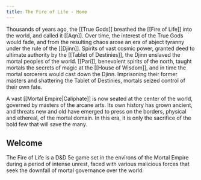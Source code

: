 ```yaml
---
title: The Fire of Life - Home
---
```

 Thousands of years ago, the [[True Gods]] breathed the [[Fire of Life]] into the world, and called it [[Aqn]]. Over time, the interest of the True Gods would fade, and from the resulting chaos arose an era of abject tyranny under the rule of the [[Djinn]]. Spirits of vast cosmic power, granted deed to ultimate authority by the [[Tablet of Destinies]], the Djinn enslaved the mortal peoples of the world. [[Pari]], benevolent spirits of the north, taught mortals the secrets of magic at the [[House of Wisdom]], and in time the mortal sorcerers would cast down the Djinn. Imprisoning their former masters and shattering the Tablet of Destinies, mortals seized control of their own fate.

A vast [[Mortal Empire|Caliphate]] is now seated at the center of the world, governed by masters of the arcane arts. Its own history has grown ancient, and threats new and old have emerged to press on the borders, physical and ethereal, of the mortal domain. In this era, it is only the sacrifice of the bold few that will save the many.

## Welcome
 
 The Fire of Life is a D&D 5e game set in the environs of the Mortal Empire during a period of intense unrest, faced with various malicious forces that seek the downfall of mortal governance over the world. 
